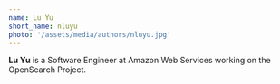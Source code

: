 ```yaml
---
name: Lu Yu 
short_name: nluyu
photo: '/assets/media/authors/nluyu.jpg'
---
```


**Lu Yu** is a Software Engineer at Amazon Web Services working on the OpenSearch Project.
